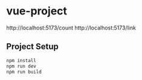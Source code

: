 # vue-project
http://localhost:5173/count
http://localhost:5173/link

## Project Setup
```sh
npm install
npm run dev
npm run build
```
